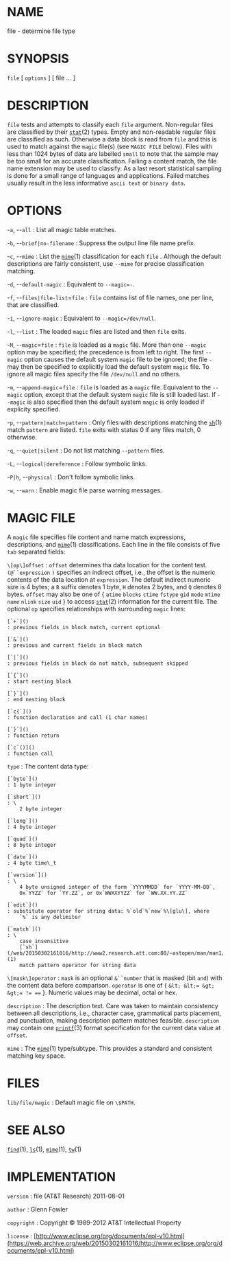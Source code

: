 # NAME

file - determine file type

# SYNOPSIS

`file` \[ `options` \] \[ file ... \]

# DESCRIPTION

`file` tests and attempts to classify each `file` argument.
Non-regular files are classified by their
[`stat`](/web/20150302161016/http://www2.research.att.com:80/~astopen/man/man2/stat.html)(2)
types. Empty and non-readable regular files are classified as such.
Otherwise a data block is read from `file` and this is used to match
against the `magic` file(s) (see `MAGIC FILE` below). Files with less
than 1024 bytes of data are labelled `small` to note that the sample
may be too small for an accurate classification. Failing a content
match, the file name extension may be used to classify. As a last resort
statistical sampling is done for a small range of languages and
applications. Failed matches usually result in the less informative
`ascii text` or `binary data`.

# OPTIONS

-`a`, --`all`
:   List all magic table matches.

-`b`, --`brief|no-filename`
:   Suppress the output line file name prefix.

-`c`, --`mime`
:   List the
    [`mime`](/web/20150302161016/http://www2.research.att.com:80/~astopen/man/man1/mime.html)(1)
    classification for each `file` . Although the default descriptions
    are fairly consistent, use `--mime` for precise
    classification matching.

-`d`, --`default-magic`
:   Equivalent to `--magic=-`.

-`f`, --`files|file-list`=`file`
:   `file` contains list of file names, one per line, that
    are classified.

-`i`, --`ignore-magic`
:   Equivalent to `--magic=/dev/null`.

-`l`, --`list`
:   The loaded `magic` files are listed and then `file` exits.

-`M`, --`magic`=`file`
:   `file` is loaded as a `magic` file. More than one `--magic` option
    may be specified; the precedence is from left to right. The first
    `--magic` option causes the default system `magic` file to be
    ignored; the file `-` may then be specified to explicitly load the
    default system `magic` file. To ignore all magic files specify the
    file `/dev/null` and no others.

-`m`, --`append-magic`=`file`
:   `file` is loaded as a `magic` file. Equivalent to the `--magic`
    option, except that the default system `magic` file is still
    loaded last. If `--magic` is also specified then the default
    system `magic` is only loaded if explicity specified.

-`p`, --`pattern|match`=`pattern`
:   Only files with descriptions matching the
    [`sh`](/web/20150302161016/http://www2.research.att.com:80/~astopen/man/man1/sh.html)(1)
    match `pattern` are listed. `file` exits with status 0 if any
    files match, 0 otherwise.

-`q`, --`quiet|silent`
:   Do not list matching `--pattern` files.

-`L`, --`logical|dereference`
:   Follow symbolic links.

-`P|h`, --`physical`
:   Don't follow symbolic links.

-`w`, --`warn`
:   Enable magic file parse warning messages.

# MAGIC FILE

A `magic` file specifies file content and name match expressions,
descriptions, and
[`mime`](/web/20150302161016/http://www2.research.att.com:80/~astopen/man/man1/mime.html)(1)
classifications. Each line in the file consists of five `tab`
separated fields:

`\[op\]offset`
:   `offset` determines tha data location for the content test.
    `(@``expression` `)` specifies an indirect offset, i.e., the
    offset is the numeric contents of the data location at `expression`.
    The default indirect numeric size is 4 bytes; a `B` suffix denotes
    1 byte, `H` denotes 2 bytes, and `Q` denotes 8 bytes. `offset`
    may also be one of { `atime` `blocks` `ctime` `fstype`
    `gid` `mode` `mtime` `name` `nlink` `size` `uid` } to
    access
    [`stat`](/web/20150302161016/http://www2.research.att.com:80/~astopen/man/man2/stat.html)(2)
    information for the current file. The optional `op` specifies
    relationships with surrounding `magic` lines:

    [`+`]()
    : previous fields in block match, current optional

    [`&`]()
    : previous and current fields in block match

    [`|`]()
    : previous fields in block do not match, subsequent skipped

    [`{`]()
    : start nesting block

    [`}`]()
    : end nesting block

    [`c{`]()
    : function declaration and call (1 char names)

    [`}`]()
    : function return

    [`c`()]()
    : function call

`type`
: The content data type:

    [`byte`]()
    : 1 byte integer

    [`short`]()
    : \
        2 byte integer

    [`long`]()
    : 4 byte integer

    [`quad`]()
    : 8 byte integer

    [`date`]()
    : 4 byte time\_t

    [`version`]()
    : \
        4 byte unsigned integer of the form `YYYYMMDD` for `YYYY-MM-DD`,
        0x`YYZZ` for `YY.ZZ`, or 0x`WWXXYYZZ` for `WW.XX.YY.ZZ`

    [`edit`]()
    : substitute operator for string data: %`old`%`new`%\[glu\], where
        `%` is any delimiter

    [`match`]()
    : \
        case insensitive
        [`sh`](/web/20150302161016/http://www2.research.att.com:80/~astopen/man/man1/sh.html)(1)
        match pattern operator for string data

`\[mask\]operator`
:   `mask` is an optional `&``number` that is masked (bit `and`)
    with the content data before comparison. `operator` is one of {
    `&lt; &lt;= &gt; &gt;= != ==` }. Numeric values may be decimal,
    octal or hex.

`description`
:   The description text. Care was taken to maintain consistency between
    all descriptions, i.e., character case, grammatical parts placement,
    and punctuation, making description pattern matches feasible.
    `description` may contain one
    [`printf`](/web/20150302161016/http://www2.research.att.com:80/~astopen/man/man3/printf.html)(3)
    format specification for the current data value at `offset`.

`mime`
: The
    [`mime`](/web/20150302161016/http://www2.research.att.com:80/~astopen/man/man1/mime.html)(1) type/subtype.
    This provides a standard and consistent matching key space.

# FILES

`lib/file/magic`
:   Default magic file on `\$PATH`.

# SEE ALSO

[`find`](/web/20150302161016/http://www2.research.att.com:80/~astopen/man/man1/find.html)(1),
[`ls`](/web/20150302161016/http://www2.research.att.com:80/~astopen/man/man1/ls.html)(1),
[`mime`](/web/20150302161016/http://www2.research.att.com:80/~astopen/man/man1/mime.html)(1),
[`tw`](/web/20150302161016/http://www2.research.att.com:80/~astopen/man/man1/tw.html)(1)

# IMPLEMENTATION

`version`
:   file (AT&T Research) 2011-08-01

`author`
:   Glenn Fowler

`copyright`
:   Copyright © 1989-2012 AT&T Intellectual Property

`license`
:   [http://www.eclipse.org/org/documents/epl-v10.html](https://web.archive.org/web/20150302161016/http://www.eclipse.org/org/documents/epl-v10.html)


